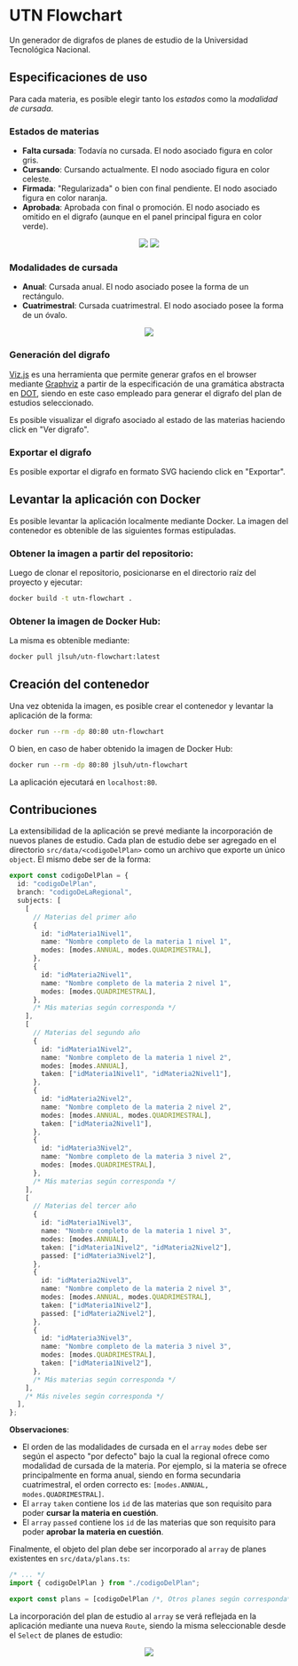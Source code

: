 # UTN Flowchart

Un generador de digrafos de planes de estudio de la Universidad Tecnológica Nacional.

## Especificaciones de uso

Para cada materia, es posible elegir tanto los _estados_ como la _modalidad de cursada_.

### Estados de materias

- **Falta cursada**: Todavía no cursada. El nodo asociado figura en color gris.
- **Cursando**: Cursando actualmente. El nodo asociado figura en color celeste.
- **Firmada**: "Regularizada" o bien con final pendiente. El nodo asociado figura en color naranja.
- **Aprobada**: Aprobada con final o promoción. El nodo asociado es omitido en el digrafo (aunque en el panel principal figura en color verde).

<p align="center">
  <img src="https://github.com/jlsuh/utn-flowchart/assets/38252227/953a2f6f-d743-4204-94fe-578cffee06f0">
  <img src="https://github.com/jlsuh/utn-flowchart/assets/38252227/9a4665e3-e272-4ee2-aa8d-7fd5574873d3">
</p>

### Modalidades de cursada

- **Anual**: Cursada anual. El nodo asociado posee la forma de un rectángulo.
- **Cuatrimestral**: Cursada cuatrimestral. El nodo asociado posee la forma de un óvalo.

<p align="center">
  <img src="https://github.com/jlsuh/utn-flowchart/assets/38252227/345f01a4-a159-4cbb-ad1f-f34effeef077">
</p>

### Generación del digrafo

[Viz.js](https://github.com/mdaines/viz-js) es una herramienta que permite generar grafos en el browser mediante [Graphviz](https://graphviz.org/) a partir de la especificación de una gramática abstracta en [DOT](https://graphviz.org/doc/info/lang.html), siendo en este caso empleado para generar el digrafo del plan de estudios seleccionado.

Es posible visualizar el digrafo asociado al estado de las materias haciendo click en "Ver digrafo".

### Exportar el digrafo

Es posible exportar el digrafo en formato SVG haciendo click en "Exportar".

## Levantar la aplicación con Docker

Es posible levantar la aplicación localmente mediante Docker. La imagen del contenedor es obtenible de las siguientes formas estipuladas.

### Obtener la imagen a partir del repositorio:

Luego de clonar el repositorio, posicionarse en el directorio raíz del proyecto y ejecutar:

```bash
docker build -t utn-flowchart .
```

### Obtener la imagen de Docker Hub:

La misma es obtenible mediante:

```bash
docker pull jlsuh/utn-flowchart:latest
```

## Creación del contenedor

Una vez obtenida la imagen, es posible crear el contenedor y levantar la aplicación de la forma:

```bash
docker run --rm -dp 80:80 utn-flowchart
```

O bien, en caso de haber obtenido la imagen de Docker Hub:

```bash
docker run --rm -dp 80:80 jlsuh/utn-flowchart
```

La aplicación ejecutará en `localhost:80`.

## Contribuciones

La extensibilidad de la aplicación se prevé mediante la incorporación de nuevos planes de estudio. Cada plan de estudio debe ser agregado en el directorio `src/data/<codigoDelPlan>` como un archivo que exporte un único `object`. El mismo debe ser de la forma:

```ts
export const codigoDelPlan = {
  id: "codigoDelPlan",
  branch: "codigoDeLaRegional",
  subjects: [
    [
      // Materias del primer año
      {
        id: "idMateria1Nivel1",
        name: "Nombre completo de la materia 1 nivel 1",
        modes: [modes.ANNUAL, modes.QUADRIMESTRAL],
      },
      {
        id: "idMateria2Nivel1",
        name: "Nombre completo de la materia 2 nivel 1",
        modes: [modes.QUADRIMESTRAL],
      },
      /* Más materias según corresponda */
    ],
    [
      // Materias del segundo año
      {
        id: "idMateria1Nivel2",
        name: "Nombre completo de la materia 1 nivel 2",
        modes: [modes.ANNUAL],
        taken: ["idMateria1Nivel1", "idMateria2Nivel1"],
      },
      {
        id: "idMateria2Nivel2",
        name: "Nombre completo de la materia 2 nivel 2",
        modes: [modes.ANNUAL, modes.QUADRIMESTRAL],
        taken: ["idMateria2Nivel1"],
      },
      {
        id: "idMateria3Nivel2",
        name: "Nombre completo de la materia 3 nivel 2",
        modes: [modes.QUADRIMESTRAL],
      },
      /* Más materias según corresponda */
    ],
    [
      // Materias del tercer año
      {
        id: "idMateria1Nivel3",
        name: "Nombre completo de la materia 1 nivel 3",
        modes: [modes.ANNUAL],
        taken: ["idMateria1Nivel2", "idMateria2Nivel2"],
        passed: ["idMateria3Nivel2"],
      },
      {
        id: "idMateria2Nivel3",
        name: "Nombre completo de la materia 2 nivel 3",
        modes: [modes.ANNUAL, modes.QUADRIMESTRAL],
        taken: ["idMateria1Nivel2"],
        passed: ["idMateria2Nivel2"],
      },
      {
        id: "idMateria3Nivel3",
        name: "Nombre completo de la materia 3 nivel 3",
        modes: [modes.QUADRIMESTRAL],
        taken: ["idMateria1Nivel2"],
      },
      /* Más materias según corresponda */
    ],
    /* Más niveles según corresponda */
  ],
};
```

**Observaciones**:

- El orden de las modalidades de cursada en el `array` `modes` debe ser según el aspecto "por defecto" bajo la cual la regional ofrece como modalidad de cursada de la materia. Por ejemplo, si la materia se ofrece principalmente en forma anual, siendo en forma secundaria cuatrimestral, el orden correcto es: `[modes.ANNUAL, modes.QUADRIMESTRAL]`.
- El `array` `taken` contiene los `id` de las materias que son requisito para poder **cursar la materia en cuestión**.
- El `array` `passed` contiene los `id` de las materias que son requisito para poder **aprobar la materia en cuestión**.

Finalmente, el objeto del plan debe ser incorporado al `array` de planes existentes en `src/data/plans.ts`:

```ts
/* ... */
import { codigoDelPlan } from "./codigoDelPlan";

export const plans = [codigoDelPlan /*, Otros planes según corresponda*/];
```

La incorporación del plan de estudio al `array` se verá reflejada en la aplicación mediante una nueva `Route`, siendo la misma seleccionable desde el `Select` de planes de estudio:

<p align="center">
  <img src="https://github.com/jlsuh/utn-flowchart/assets/38252227/9329e986-0b66-4d95-bd14-9837aac545f0">
</p>
